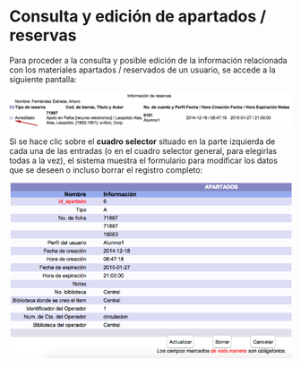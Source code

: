 # Consulta y edición de apartados / reservas

Para proceder a la consulta y posible edición de la información relacionada con los materiales apartados / reservados de un usuario, se accede a la siguiente pantalla:

![](Edicion_apartados1.png)

Si se hace clic sobre el **cuadro selector** situado en la parte izquierda de cada una de las entradas (o en el cuadro selector general, para elegirlas todas a la vez), el sistema muestra el formulario para modificar los datos que se deseen o incluso borrar el registro completo:

![](Edicion_apartados2.png)